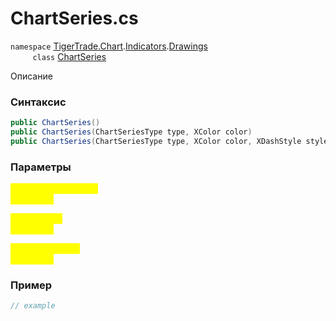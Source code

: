 
# ChartSeries.cs
`namespace` [TigerTrade.Chart](../../../../../TigerTrade.Chart.md).[Indicators](../../../../../TigerTrade.Chart/Indicators.md).[Drawings](../../../../../TigerTrade.Chart/Indicators/Drawings.md)  
&nbsp;&nbsp;&nbsp;&nbsp;&nbsp;&nbsp;&nbsp;&nbsp;&nbsp;`class` [ChartSeries](../../ChartSeries.cs.md)

Описание

### Синтаксис
```csharp
public ChartSeries()
public ChartSeries(ChartSeriesType type, XColor color)
public ChartSeries(ChartSeriesType type, XColor color, XDashStyle style)
```
### Параметры  
<mark style="color:yellow;">`type` *`ChartSeriesType`*  
 *Описание*  
  
<mark style="color:yellow;">`color` *`XColor`*  
 *Описание*  
  
<mark style="color:yellow;">`style` *`XDashStyle`*  
 *Описание*  
  


### Пример  
```csharp
// example
```
                    
                    